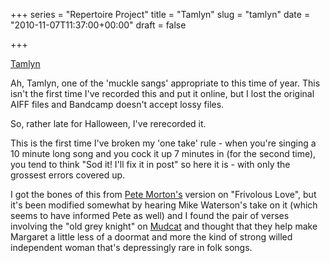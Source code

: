+++
series = "Repertoire Project"
title = "Tamlyn"
slug = "tamlyn"
date = "2010-11-07T11:37:00+00:00"
draft = false

+++

<a class="embed" href="http://soundcloud.com/pdcawley/tamlyn">Tamlyn</a>

Ah, Tamlyn, one of the 'muckle sangs' appropriate to this time of year. This isn't the first time I've recorded this and put it online, but I lost the original AIFF files and Bandcamp doesn't accept lossy files.

So, rather late for Halloween, I've rerecorded it.

This is the first time I've broken my 'one take' rule - when you're singing a 10 minute long song and you cock it up 7 minutes in (for the second time), you tend to think "Sod it! I'll fix it in post" so here it is - with only the grossest errors covered up.

I got the bones of this from [Pete Morton's](http://www.petemorton.com) version on "Frivolous Love", but it's been modified somewhat by hearing Mike Waterson's take on it (which seems to have informed Pete as well) and I found the pair of verses involving the "old grey knight" on [Mudcat](http://www.mudcat.org/) and thought that they help make Margaret a little less of a doormat and more the kind of strong willed independent woman that's depressingly rare in folk songs.
